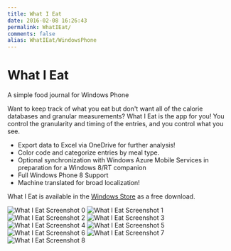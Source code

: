 ```yaml
---
title: What I Eat
date: 2016-02-08 16:26:43
permalink: WhatIEat/
comments: false
alias: WhatIEat/WindowsPhone
---
```

# What I Eat

A simple food journal for Windows Phone

Want to keep track of what you eat but don't want all of the calorie databases and granular measurements? What I Eat is the app for you! You control the granularity and timing of the entries, and you control what you see.

* Export data to Excel via OneDrive for further analysis!
* Color code and categorize entries by meal type.
* Optional synchronization with Windows Azure Mobile Services in preparation for a Windows 8/RT companion
* Full Windows Phone 8 Support
* Machine translated for broad localization!

What I Eat is available in the [Windows Store](http://www.windowsphone.com/s?appid=225b965d-d41f-440b-9e56-f03a550052e8) as a free download.

![What I Eat Screenshot 0](/software/windowsphone/whatieat/0.png "What I Eat Screenshot 0")
![What I Eat Screenshot 1](/software/windowsphone/whatieat/1.png "What I Eat Screenshot 1")
![What I Eat Screenshot 2](/software/windowsphone/whatieat/2.png "What I Eat Screenshot 2")
![What I Eat Screenshot 3](/software/windowsphone/whatieat/3.png "What I Eat Screenshot 3")
![What I Eat Screenshot 4](/software/windowsphone/whatieat/4.png "What I Eat Screenshot 4")
![What I Eat Screenshot 5](/software/windowsphone/whatieat/5.png "What I Eat Screenshot 5")
![What I Eat Screenshot 6](/software/windowsphone/whatieat/6.png "What I Eat Screenshot 6")
![What I Eat Screenshot 7](/software/windowsphone/whatieat/7.png "What I Eat Screenshot 7")
![What I Eat Screenshot 8](/software/windowsphone/whatieat/8.png "What I Eat Screenshot 8")
